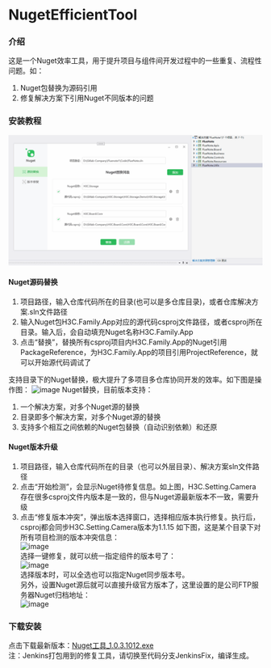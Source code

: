 # NugetEfficientTool

### 介绍
这是一个Nuget效率工具，用于提升项目与组件间开发过程中的一些重复、流程性问题。如：
1. Nuget包替换为源码引用
3. 修复解决方案下引用Nuget不同版本的问题


### 安装教程
![使用指导](Readme/introduction.gif)
#### Nuget源码替换
1. 项目路径，输入仓库代码所在的目录(也可以是多仓库目录)，或者仓库解决方案.sln文件路径
2. 输入Nuget包H3C.Family.App对应的源代码csproj文件路径，或者csproj所在目录。输入后，会自动填充Nuget名称H3C.Family.App
3. 点击“替换”，替换所有csproj项目内H3C.Family.App的Nuget引用PackageReference，为H3C.Family.App的项目引用ProjectReference，就可以开始源代码调试了

支持目录下的Nuget替换，极大提升了多项目多仓库协同开发的效率。如下图是操作图：
![image](https://github.com/user-attachments/assets/531a21a2-5b40-4342-91b3-4b5d4e8d188b)
Nuget替换，目前版本支持：
1. 一个解决方案，对多个Nuget源的替换
2. 目录即多个解决方案，对多个Nuget源的替换
3. 支持多个相互之间依赖的Nuget包替换（自动识别依赖）和还原

#### Nuget版本升级
1. 项目路径，输入仓库代码所在的目录（也可以外层目录）、解决方案sln文件路径
2. 点击“开始检测”，会显示Nuget待修复信息。如上图，H3C.Setting.Camera存在很多csproj文件内版本是一致的，但与Nuget源最新版本不一致，需要升级
3. 点击“修复版本冲突”，弹出版本选择窗口，选择相应版本执行修复。执行后，csproj都会同步H3C.Setting.Camera版本为1.1.15
如下图，这是某个目录下对所有项目检测的版本冲突信息：<br>
![image](https://github.com/user-attachments/assets/9a2b67fa-3654-46d1-b386-4943430af235)<br/>
选择一键修复，就可以统一指定组件的版本号了：<br>
![image](https://github.com/user-attachments/assets/d84c27db-c524-41a0-b70f-7ef8c302303a)<br/>
选择版本时，可以全选也可以指定Nuget同步版本号。<br>
另外，设置Nuget源后就可以直接升级官方版本了，这里设置的是公司FTP服务器Nuget归档地址：<br/>
![image](https://github.com/user-attachments/assets/106b83b9-92ba-4906-972c-7ec9bd0250bd)<br/>

### 下载安装
点击下载最新版本：[Nuget工具_1.0.3.1012.exe](/Readme/Nuget工具_1.0.3.1012.exe)<br/>
注：Jenkins打包用到的修复工具，请切换至代码分支JenkinsFix，编译生成。<br/>
